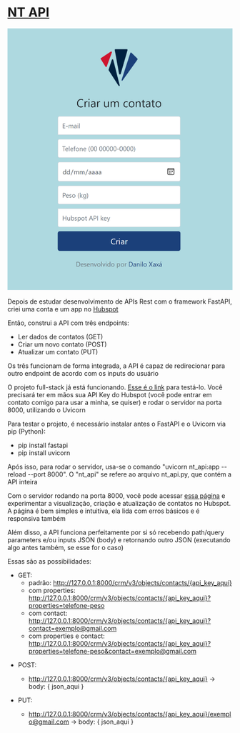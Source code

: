 # [NT API](https://danilo-xaxa.github.io/nt_api/)

<img alt="Print do Index" src="https://github.com/Danilo-Xaxa/nt_api/blob/main/front/screenshot.png"/>

Depois de estudar desenvolvimento de APIs Rest com o framework FastAPI, criei uma conta e um app no [Hubspot](https://www.hubspot.com/)

Então, construi a API com três endpoints:
- Ler dados de contatos (GET)
- Criar um novo contato (POST)
- Atualizar um contato (PUT)

Os três funcionam de forma integrada, a API é capaz de redirecionar para outro endpoint de acordo com os inputs do usuário

O projeto full-stack já está funcionando. [Esse é o link](https://danilo-xaxa.github.io/nt_api/) para testá-lo. Você precisará ter em mãos sua API Key do Hubspot (você pode entrar em contato comigo para usar a minha, se quiser) e rodar o servidor na porta 8000, utilizando o Uvicorn

Para testar o projeto, é necessário instalar antes o FastAPI e o Uvicorn via pip (Python):
- pip install fastapi
- pip install uvicorn

Após isso, para rodar o servidor, usa-se o comando "uvicorn nt_api:app --reload --port 8000". O "nt_api" se refere ao arquivo nt_api.py, que contém a API inteira

Com o servidor rodando na porta 8000, você pode acessar [essa página](https://danilo-xaxa.github.io/nt_api/) e experimentar a visualização, criação e atualização de contatos no Hubspot. A página é bem simples e intuitiva, ela lida com erros básicos e é responsiva também

Além disso, a API funciona perfeitamente por si só recebendo path/query parameters e/ou inputs JSON (body) e retornando outro JSON (executando algo antes também, se esse for o caso)

Essas são as possibilidades:
* GET:
    * padrão: http://127.0.0.1:8000/crm/v3/objects/contacts/{api_key_aqui}
    * com properties: http://127.0.0.1:8000/crm/v3/objects/contacts/{api_key_aqui}?properties=telefone-peso
    * com contact: http://127.0.0.1:8000/crm/v3/objects/contacts/{api_key_aqui}?contact=exemplo@gmail.com
    * com properties e contact: http://127.0.0.1:8000/crm/v3/objects/contacts/{api_key_aqui}?properties=telefone-peso&contact=exemplo@gmail.com

- POST:
    * http://127.0.0.1:8000/crm/v3/objects/contacts/{api_key_aqui} ->
    body: {
        json_aqui
    }

- PUT:
    * http://127.0.0.1:8000/crm/v3/objects/contacts/{api_key_aqui}/exemplo@gmail.com ->
    body: {
        json_aqui
    }
